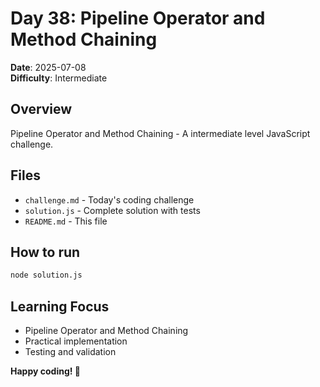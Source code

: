 # Day 38: Pipeline Operator and Method Chaining

**Date**: 2025-07-08  
**Difficulty**: Intermediate

## Overview
Pipeline Operator and Method Chaining - A intermediate level JavaScript challenge.

## Files
- `challenge.md` - Today's coding challenge
- `solution.js` - Complete solution with tests
- `README.md` - This file

## How to run
```bash
node solution.js
```

## Learning Focus
- Pipeline Operator and Method Chaining
- Practical implementation
- Testing and validation

**Happy coding! 🚀**

